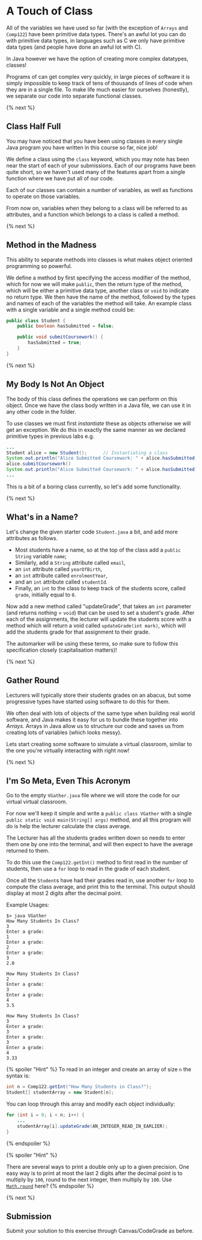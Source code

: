 # A Touch of Class

All of the variables we have used so far (with the exception of `Arrays` and `Comp122`) have been primitive data types. There's an awful lot you can do with primitive data types, in languages such as C we only have primitive data types (and people have done an awful lot with C).

In Java however we have the option of creating more complex datatypes, classes!

Programs of can get complex very quickly, in large pieces of software it is simply impossible to keep track of tens of thousands of lines of code when they are in a single file. To make life much easier for ourselves (honestly), we separate our code into separate functional classes.

{% next %}

## Class Half Full

You may have noticed that you have been using classes in every single Java program you have written in this course so far, nice job!

We define a class using the `class` keyword, which you may note has been near the start of each of your submissions. Each of our programs have been quite short, so we haven't used many of the features apart from a single function where we have put all of our code.

Each of our classes can contain a number of variables, as well as functions to operate on those variables.

From now on, variables when they belong to a class will be referred to as attributes, and a function which belongs to a class is called a method.

{% next %}

## Method in the Madness

This ability to separate methods into classes is what makes object oriented programming so powerful.

We define a method by first specifying the access modifier of the method, which for now we will make `public`, then the return type of the method, which will be either a primitive data type, another class or `void` to indicate no return type. We then have the name of the method, followed by the types and names of each of the variables the method will take. An example class with a single variable and a single method could be:

```java
public class Student {
    public boolean hasSubmitted = false;

    public void submitCoursework() {
        hasSubmitted = true;
    }
}
```

{% next %}

## My Body Is Not An Object

The body of this class defines the operations we can perform on this object. Once we have the class body written in a Java file, we can use it in any other code in the folder. 

To use classes we must first *instantiate* these as objects otherwise we will get an exception. We do this in exactly the same manner as we declared primitive types in previous labs e.g.

```java
...
Student alice = new Student();      // Instantiating a class
System.out.println("Alice Submitted Coursework: " + alice.hasSubmitted)
alice.submitCoursework()
System.out.println("Alice Submitted Coursework: " + alice.hasSubmitted)
...
```

This is a bit of a boring class currently, so let's add some functionality.

{% next %}

## What's in a Name?

Let's change the given starter code `Student.java` a bit, and add more attributes as follows.

- Most students have a name, so at the top of the class add a `public String` variable `name`;
- Similarly, add a `String` attribute called `email`,
- an `int` attribute called `yearOfBirth`,
- an `int` attribute called `enrolmentYear`,
- and an `int` attribute called `studentId`.
- Finally, an `int` to the class to keep track of the students score, called `grade`, initially equal to `0`.

Now add a new method called "updateGrade", that takes an `int` parameter (and returns nothing = `void`) that can be used to set a student's grade. After each of the assignments, the lecturer will update the students score with a method which will return a void called `updateGrade(int mark)`, which will add the students grade for that assignment to their grade.

The automarker will be using these terms, so make sure to follow this specification closely (capitalisation matters)!

{% next %}

## Gather Round

Lecturers will typically store their students grades on an abacus, but some progressive types have started using software to do this for them. 

We often deal with lots of objects of the same type when building real world software, and Java makes it easy for us to bundle these together into *Arrays*. Arrays in Java allow us to structure our code and saves us from creating lots of variables (which looks messy).

Lets start creating some software to simulate a virtual classroom, similar to the one you're virtually interacting with right now!

{% next %}

## I'm So Meta, Even This Acronym

Go to the empty `VGather.java` file where we will store the code for our virtual virtual classroom. 

For now we'll keep it simple and write a `public class VGather` with a single `public static void main(String[] args)` method, and all this program will do is help the lecturer calculate the class average. 

The Lecturer has all the students grades written down so needs to enter them one by one into the terminal, and will then expect to have the average returned to them.

To do this use the `Comp122.getInt()` method to first read in the number of students, then use a `for` loop to read in the grade of each student.

Once all the `Student`s have had their grades read in, use another `for` loop to compute the class average, and print this to the terminal.
This output should display at most 2 digits after the decimal point.

Example Usages: 

```console
$> java VGather 
How Many Students In Class?
3
Enter a grade:
1
Enter a grade:
2
Enter a grade:
3
2.0
```

```console
How Many Students In Class?
2
Enter a grade:
3
Enter a grade:
4
3.5
```

```console
How Many Students In Class?
3
Enter a grade:
3
Enter a grade:
3
Enter a grade:
4
3.33
```

{% spoiler "Hint" %}
To read in an integer and create an array of size `n` the syntax is:

```java
int n = Comp122.getInt("How Many Students in Class?");
Student[] studentArray = new Student[n];
```

You can loop through this array and modify each object individually:

```java
for (int i = 0; i < n; i++) {
    ...
    studentArray[i].updateGrade(AN_INTEGER_READ_IN_EARLIER);
}    
```
{% endspoiler %}

{% spoiler "Hint" %}

There are several ways to print a double only up to a given precision.
One easy way is to print at most the last 2 digits after the decimal point is to multiply by `100`, round to the next integer, then multiply by `100`.
Use [`Math.round`](https://docs.oracle.com/javase/8/docs/api/java/lang/Math.html#round-double-) here?
{% endspoiler %}

{% next %}

## Submission

Submit your solution to this exercise through Canvas/CodeGrade as before.

